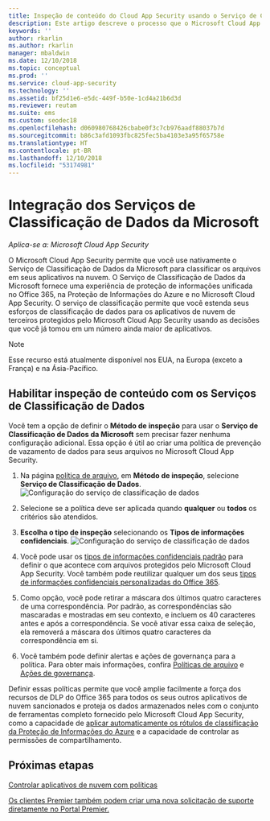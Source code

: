 ```yaml
---
title: Inspeção de conteúdo do Cloud App Security usando o Serviço de Classificação de Dados da Microsoft
description: Este artigo descreve o processo que o Microsoft Cloud App Security segue ao executar a inspeção de conteúdo DLP usando o Serviço de Classificação de Dados da Microsoft.
keywords: ''
author: rkarlin
ms.author: rkarlin
manager: mbaldwin
ms.date: 12/10/2018
ms.topic: conceptual
ms.prod: ''
ms.service: cloud-app-security
ms.technology: ''
ms.assetid: bf25d1e6-e5dc-449f-b50e-1cd4a21b6d3d
ms.reviewer: reutam
ms.suite: ems
ms.custom: seodec18
ms.openlocfilehash: d060980768426cbabe0f3c7cb976aadf88037b7d
ms.sourcegitcommit: b86c3afd1093fbc825fec5ba4103e3a95f65758e
ms.translationtype: HT
ms.contentlocale: pt-BR
ms.lasthandoff: 12/10/2018
ms.locfileid: "53174981"
---
```

# <a name="microsoft-data-classification-services-integration"></a>Integração dos Serviços de Classificação de Dados da Microsoft

*Aplica-se a: Microsoft Cloud App Security*

O Microsoft Cloud App Security permite que você use nativamente o Serviço de Classificação de Dados da Microsoft para classificar os arquivos em seus aplicativos na nuvem. O Serviço de Classificação de Dados da Microsoft fornece uma experiência de proteção de informações unificada no Office 365, na Proteção de Informações do Azure e no Microsoft Cloud App Security. O serviço de classificação permite que você estenda seus esforços de classificação de dados para os aplicativos de nuvem de terceiros protegidos pelo Microsoft Cloud App Security usando as decisões que você já tomou em um número ainda maior de aplicativos.

>[!NOTE]
> Esse recurso está atualmente disponível nos EUA, na Europa (exceto a França) e na Ásia-Pacífico.


## <a name="enable-content-inspection-with-data-classification-services"></a>Habilitar inspeção de conteúdo com os Serviços de Classificação de Dados

Você tem a opção de definir o **Método de inspeção** para usar o **Serviço de Classificação de Dados da Microsoft** sem precisar fazer nenhuma configuração adicional. Essa opção é útil ao criar uma política de prevenção de vazamento de dados para seus arquivos no Microsoft Cloud App Security.


1. Na página [política de arquivo](data-protection-policies.md), em **Método de inspeção**, selecione **Serviço de Classificação de Dados**.
     ![Configuração do serviço de classificação de dados](./media/dcs-enable.png)
2. Selecione se a política deve ser aplicada quando **qualquer** ou **todos** os critérios são atendidos.
3. **Escolha o tipo de inspeção** selecionando os **Tipos de informações confidenciais**.
 ![Configuração do serviço de classificação de dados](./media/dcs-sensitive-information-type.png)

4. Você pode usar os [tipos de informações confidenciais padrão](https://support.office.com/article/what-the-sensitive-information-types-look-for-fd505979-76be-4d9f-b459-abef3fc9e86b) para definir o que acontece com arquivos protegidos pelo Microsoft Cloud App Security. Você também pode reutilizar qualquer um dos seus [tipos de informações confidenciais personalizadas do Office 365](https://support.office.com/article/create-a-custom-sensitive-information-type-82c382a5-b6db-44fd-995d-b333b3c7fc30).

5. Como opção, você pode retirar a máscara dos últimos quatro caracteres de uma correspondência. Por padrão, as correspondências são mascaradas e mostradas em seu contexto, e incluem os 40 caracteres antes e após a correspondência. Se você ativar essa caixa de seleção, ela removerá a máscara dos últimos quatro caracteres da correspondência em si.

6. Você também pode definir alertas e ações de governança para a política. Para obter mais informações, confira [Políticas de arquivo](data-protection-policies.md) e [Ações de governança](governance-actions.md).

Definir essas políticas permite que você amplie facilmente a força dos recursos de DLP do Office 365 para todos os seus outros aplicativos de nuvem sancionados e proteja os dados armazenados neles com o conjunto de ferramentas completo fornecido pelo Microsoft Cloud App Security, como a capacidade de [aplicar automaticamente os rótulos de classificação da Proteção de Informações do Azure](azip-integration.md) e a capacidade de controlar as permissões de compartilhamento.



## <a name="next-steps"></a>Próximas etapas  
[Controlar aplicativos de nuvem com políticas](control-cloud-apps-with-policies.md)   

[Os clientes Premier também podem criar uma nova solicitação de suporte diretamente no Portal Premier.](https://premier.microsoft.com/)  
  